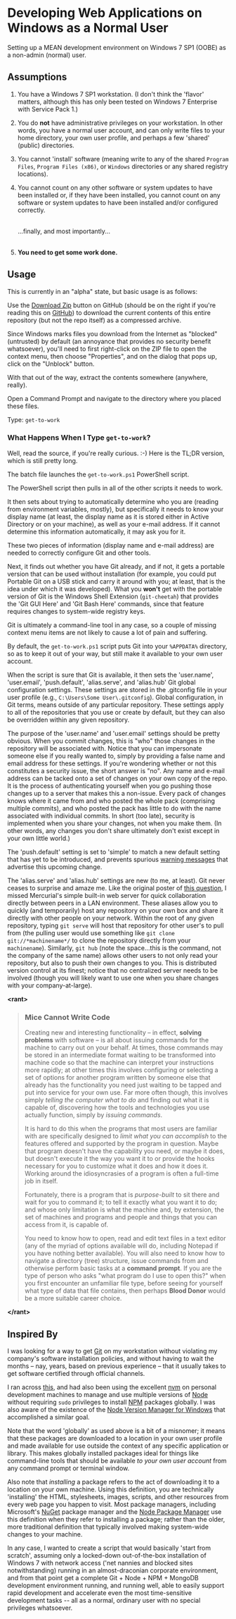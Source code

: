 Developing Web Applications on Windows as a Normal User
=======================================================

Setting up a MEAN development environment on Windows 7 SP1 (OOBE) as a
non-admin (normal) user.

Assumptions
-----------

1.  You have a Windows 7 SP1 workstation. (I don't think the 'flavor' matters,
    although this has only been tested on Windows 7 Enterprise with Service
    Pack 1.)
2.  You do **not** have administrative privileges on your workstation. In
    other words, you have a normal user account, and can only write files to
    your home directory, your own user profile, and perhaps a few 'shared'
    (public) directories.
3.  You cannot 'install' software (meaning write to any of the shared
    `Program Files`, `Program Files (x86)`, or `Windows` directories or any
    shared registry locations).
4.  You cannot count on any other software or system updates to have been
    installed or, if they have been installed, you cannot count on any
    software or system updates to have been installed and/or configured
    correctly.<br/><br/>

    ...finally, and most importantly...<br/><br/> 

5.  **You need to get some work done.**

Usage
-----

This is currently in an "alpha" state, but basic usage is as follows:

Use the [Download
Zip](https://github.com/MShawnDillon/webdev-win/archive/master.zip) button on
GitHub (should be on the right if you're reading this on [GitHub]) to download
the current contents of this entire repository (but not the repo itself) as a
compressed archive.

Since Windows marks files you download from the Internet as "blocked"
(untrusted) by default (an annoyance that provides no security benefit
whatsoever), you'll need to first right-click on the ZIP file to open the
context menu, then choose "Properties", and on the dialog that pops up, click
on the "Unblock" button.

With that out of the way, extract the contents somewhere (anywhere, really).

Open a Command Prompt and navigate to the directory where you placed these
files.

Type: `get-to-work`

### What Happens When I Type `get-to-work`?

Well, read the source, if you're really curious. :-) Here is the TL;DR version,
which is still pretty long.

The batch file launches the `get-to-work.ps1` PowerShell script.

The PowerShell script then pulls in all of the other scripts it needs to work.

It then sets about trying to automatically determine who you are (reading from
environment variables, mostly), but specifically it needs to know your display
name (at least, the display name as it is stored either in Active Directory or
on your machine), as well as your e-mail address. If it cannot determine this
information automatically, it may ask you for it.

These two pieces of information (display name and e-mail address) are needed
to correctly configure Git and other tools.

Next, it finds out whether you have Git already, and if not, it gets a
portable version that can be used without installation (for example, you could
put Portable Git on a USB stick and carry it around with you; at least, that
is the idea under which it was developed). What you **won't** get with the
portable version of Git is the Windows Shell Extension (`git-cheetah`) that
provides the 'Git GUI Here' and 'Git Bash Here' commands, since that feature
requires changes to system-wide registry keys.

Git is ultimately a command-line tool in any case, so a couple of missing
context menu items are not likely to cause a lot of pain and suffering.

By default, the `get-to-work.ps1` script puts Git into your `%APPDATA%`
directory, so as to keep it out of your way, but still make it available to
your own user account.

When the script is sure that Git is available, it then sets the 'user.name',
'user.email', 'push.default', 'alias.serve', and 'alias.hub' Git global
configuration settings. These settings are stored in the .gitconfig file in
your user profile (e.g., `C:\Users\Some User\.gitconfig`). Global
configuration, in Git terms, means outside of any particular repository. These
settings apply to all of the repositories that you use or create by default,
but they can also be overridden within any given repository.

The purpose of the 'user.name' and 'user.email' settings should be pretty
obvious. When you commit changes, this is "who" those changes in the
repository will be associated with. Notice that you can impersonate someone
else if you really wanted to, simply by providing a false name and email
address for these settings. If you're wondering whether or not this
constitutes a security issue, the short answer is "no". Any name and e-mail
address can be tacked onto a set of changes on your own copy of the repo.
It is the process of authenticating yourself when you go pushing those changes
up to a server that makes this a non-issue. Every pack of changes knows where
it came from and who posted the whole pack (comprising multiple commits), and
who posted the pack has little to do with the name associated with individual
commits. In short (too late), security is implemented when you share your
changes, not when you make them. (In other words, any changes you don't share
ultimately don't exist except in your own little world.)

The 'push.default' setting is set to 'simple' to match a new default setting
that has yet to be introduced, and prevents spurious [warning
messages][GitPushDefaultWarning] that advertise this upcoming change.

The 'alias.serve' and 'alias.hub' settings are new (to me, at least). Git
never ceases to surprise and amaze me. Like the original poster of [this
question][GitServe], I missed Mercurial's simple built-in web server for quick
collaboration directly between peers in a LAN environment. These aliases allow
you to quickly (and temporarily) host any repository on your own box and share
it directly with other people on your network. Within the root of any given
repository, typing `git serve` will host that repository for other user's to
pull from (the pulling user would use something like
`git clone git://*machinename*/` to clone the repository directly from your
`machinename`). Similarly, `git hub` (note the space...this is the command,
not the company of the same name) allows other users to not only read your
repository, but also to push their own changes to you. This is distributed
version control at its finest; notice that no centralized server needs to be
involved (though you will likely want to use one when you share changes with
your company-at-large).

**&lt;rant&gt;**

> ### Mice Cannot Write Code
>
> Creating new and interesting functionality &#8211; in effect, **solving
> problems** with software &#8211; is all about issuing commands for the
> machine to carry out on your behalf. At times, those commands may be stored
> in an intermediate format waiting to be transformed into machine code so
> that the machine can interpret your instructions more rapidly; at other
> times this involves configuring or selecting a set of options for another
> program written by someone else that already has the functionality you need
> just waiting to be tapped and put into service for your own use. Far more
> often though, this involves simply *telling the computer what to do* and
> finding out what it is capable of, discovering how the tools and
> technologies you use actually function, simply by *issuing commands*.
>
> It is hard to do this when the programs that most users are familiar with
> are specifically designed to *limit what you can accomplish* to the features
> offered and supported by the program in question. Maybe that program doesn't
> have the capability you need, or maybe it does, but doesn't execute it the
> way you want it to or provide the hooks necessary for you to customize what
> it does and how it does it. Working around the idiosyncrasies of a program
> is often a full-time job in itself.
>
> Fortunately, there is a program that is *purpose-built* to sit there and
> wait for you to command it; to tell it exactly what you want it to do; and
> whose only limitation is what the machine and, by extension, the set of
> machines and programs and people and things that you can access from it, is
> capable of.
>
> You need to know how to open, read and edit text files in a text editor (any
> of the myriad of options available will do, including Notepad if you have
> nothing better available). You will also need to know how to navigate a
> directory (tree) structure, issue commands from and otherwise perform basic
> tasks at a **command prompt**. If you are the type of person who asks "what
> program do I use to open this?" when you first encounter an unfamiliar file
> type, before seeing for yourself what type of data that file contains, then
> perhaps **Blood Donor** would be a more suitable career choice. 

**&lt;/rant&gt;**

Inspired By
-----------

I was looking for a way to get
[Git](http://en.wikipedia.org/wiki/Git_%28software%29) on my workstation
without violating my company's software installation policies, and without
having to wait the months &#8211; nay, years, based on previous experience
&#8211; that it usually takes to get software certified through official
channels.

I ran across [this][NonAdmin_Git], and had also been using the excellent
[nvm][NVM] on personal development machines to manage and use multiple
versions of [Node][NodeJS] without requiring `sudo` privileges to install
[NPM][NPM] packages globally. I was also aware of the existence of the
[Node Version Manager for Windows][NVMW] that accomplished a similar goal.

Note that the word 'globally' as used above is a bit of a misnomer; it means
that these packages are downloaded to a location in your own user profile
and made available for use outside the context of any specific application or
library. This makes globally installed packages ideal for things like
command-line tools that should be available *to your own user account* from
any command prompt or terminal window.

Also note that *installing* a package refers to the act of downloading it to
a location on your own machine. Using this definition, you are technically
'installing' the HTML, stylesheets, images, scripts, and other resources from
every web page you happen to visit. Most package managers, including
Microsoft's [NuGet][NuGet] package manager and the [Node Package Manager][NPM]
use this definition when they refer to installing a package; rather than the
older, more traditional definition that typically involved making system-wide
changes to your machine.

In any case, I wanted to create a script that would basically 'start from
scratch', assuming only a locked-down out-of-the-box installation of Windows
7 with network access ('net nannies and blocked sites notwithstanding) running
in an almost-draconian corporate environment, and from that point get a
complete Git + Node + NPM + MongoDB development environment running, and
running well, able to easily support rapid development and accelerate even the
most time-sensitive development tasks -- all as a normal, ordinary user with
no special privileges whatsoever.

[NonAdmin_Git]: http://davidpp.com/git-on-windows-with-no-admin-rights-in-3-steps/ "Git on Windows with no admin rights in 3 steps."
[NVM]: https://github.com/creationix/nvm "Node Version Manager"
[NVMW]: https://github.com/hakobera/nvmw "Node Version Manager for Windows"
[NodeJS]: http://nodejs.org/ "NodeJS"
[NPM]: https://www.npmjs.org/ "Node Packaged Modules"
[NuGet]: https://www.nuget.org/ "NuGet Gallery"
[NPMConfig]: https://www.npmjs.org/doc/misc/npm-config.html "NPM Configuration Settings"
[GitHub]: https://github.com/ "GitHub"
[GitPushDefaultWarning]: http://stackoverflow.com/questions/13148066/warning-push-default-is-unset-its-implicit-value-is-changing-in-git-2-0
[GitServe]: http://stackoverflow.com/questions/377213/git-serve-i-would-like-it-that-simple
